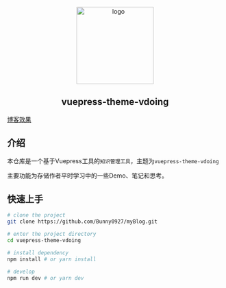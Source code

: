 <p align="center"><a href="https://wendycyy.work/" target="_blank" rel="noopener noreferrer"><img width="180" src="https://cdn.jsdelivr.net/gh/xugaoyi/image_store/blog/20200409124835.png" alt="logo"></a></p>

<!-- <p align="center">
  <a href="https://www.npmjs.com/package/vuepress-theme-vdoing"><img alt="npm" src="https://img.shields.io/npm/v/vuepress-theme-vdoing"></a>
   <a href="https://www.npmjs.com/package/vuepress-theme-vdoing" target="_blank"><img src="https://img.shields.io/npm/dt/vuepress-theme-vdoing" alt="npm" ></a>
  <a href="https://github.com/xugaoyi/vuepress-theme-vdoing/stargazers"><img src="https://img.shields.io/github/stars/xugaoyi/vuepress-theme-vdoing?logo=ReverbNation&logoColor=rgba(255,255,255,.6)" alt="GitHub stars"></a>
  <a href="https://github.com/xugaoyi/vuepress-theme-vdoing/actions?query=workflow%3ACI"><img src="https://github.com/xugaoyi/vuepress-theme-vdoing/workflows/CI/badge.svg" alt="CI"></a>
  <a href="https://github.com/xugaoyi/vuepress-theme-vdoing/actions?query=workflow%3AbaiduPush"><img src="https://github.com/xugaoyi/vuepress-theme-vdoing/workflows/baiduPush/badge.svg" alt="baiduPush"></a>
</p> -->
<h2 align="center">vuepress-theme-vdoing</h2>

[博客效果](https://wendycyy.work/)

## 介绍
本仓库是一个基于Vuepress工具的`知识管理工具`，主题为`vuepress-theme-vdoing`

主要功能为存储作者平时学习中的一些Demo、笔记和思考。

## 快速上手

```bash
# clone the project
git clone https://github.com/Bunny0927/myBlog.git

# enter the project directory
cd vuepress-theme-vdoing

# install dependency
npm install # or yarn install

# develop
npm run dev # or yarn dev
```

<!-- ## 许可证
[MIT](https://github.com/xugaoyi/vuepress-theme-vdoing/blob/master/LICENSE)

Copyright (c) 2019-present Evan Xu -->
